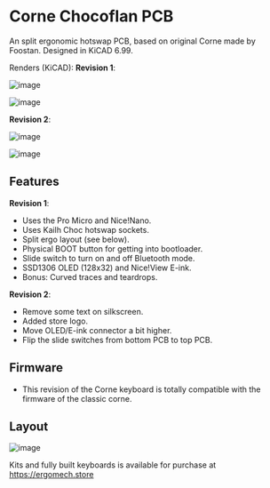 # Corne Chocoflan PCB
An split ergonomic hotswap PCB, based on original Corne made by Foostan. Designed in KiCAD 6.99.

Renders (KiCAD):
**Revision 1**:

![image](https://user-images.githubusercontent.com/24840279/234547939-35d3ea51-211d-40ef-853d-7c4da5bede73.png)

![image](https://user-images.githubusercontent.com/24840279/234548040-83c95140-f2b1-4fc9-a47e-54c64b6f824b.png)

**Revision 2**:

![image](https://github-production-user-asset-6210df.s3.amazonaws.com/24840279/250262636-61374427-7776-47d4-b0f8-cc99ea8cb30b.png)

![image](https://github-production-user-asset-6210df.s3.amazonaws.com/24840279/250262684-a827de30-891b-4e85-a59e-82d9c1e70f95.png)


## Features
**Revision 1**:
- Uses the Pro Micro and Nice!Nano.
- Uses Kailh Choc hotswap sockets.
- Split ergo layout (see below).
- Physical BOOT button for getting into bootloader.
- Slide switch to turn on and off Bluetooth mode.
- SSD1306 OLED (128x32) and Nice!View E-ink.
- Bonus: Curved traces and teardrops.

**Revision 2**:
- Remove some text on silkscreen.
- Added store logo.
- Move OLED/E-ink connector a bit higher.
- Flip the slide switches from bottom PCB to top PCB.

## Firmware
- This revision of the Corne keyboard is totally compatible with the firmware of the classic corne.

## Layout

![image](https://user-images.githubusercontent.com/24840279/232987373-6986482f-4673-4b58-9e21-869257d4bc7d.png)

Kits and fully built keyboards is available for purchase at https://ergomech.store
